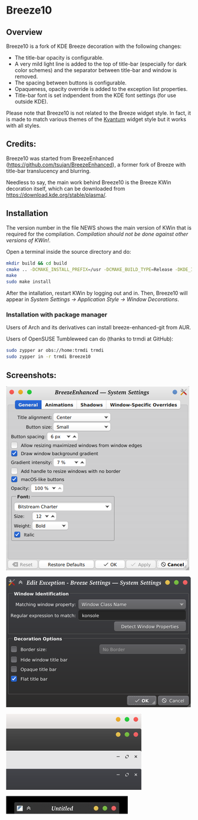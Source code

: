 # Breeze10

## Overview

Breeze10 is a fork of KDE Breeze decoration with the following changes:

 * The title-bar opacity is configurable.
 * A very mild light line is added to the top of title-bar (especially for dark color schemes) and the separator between title-bar and window is removed.
 * The spacing between buttons is configurable.
 * Opaqueness, opacity override is added to the exception list properties.
 * Title-bar font is set indpendent from the KDE font settings (for use outside KDE).

Please note that Breeze10 is not related to the Breeze widget style. In fact, it is made to match various themes of the [Kvantum](https://github.com/tsujan/Kvantum) widget style but it works with all styles.

## Credits:

Breeze10 was started from BreezeEnhanced (https://github.com/tsujan/BreezeEnhanced), a former fork of Breeze with title-bar translucency and blurring.

Needless to say, the main work behind Breeze10 is the Breeze KWin decoration itself, which can be downloaded from https://download.kde.org/stable/plasma/.

## Installation

The version number in the file NEWS shows the main version of KWin that is required for the compilation. *Compilation should not be done against other versions of KWin!*.

Open a terminal inside the source directory and do:
```sh
mkdir build && cd build
cmake .. -DCMAKE_INSTALL_PREFIX=/usr -DCMAKE_BUILD_TYPE=Release -DKDE_INSTALL_LIBDIR=lib -DBUILD_TESTING=OFF -DKDE_INSTALL_USE_QT_SYS_PATHS=ON
make
sudo make install
```
After the intallation, restart KWin by logging out and in. Then, Breeze10 will appear in *System Settings &rarr; Application Style &rarr; Window Decorations*.

### Installation with package manager

Users of Arch and its derivatives can install breeze-enhanced-git from AUR.

Users of OpenSUSE Tumbleweed can do (thanks to trmdi at GitHub):
```sh
sudo zypper ar obs://home:trmdi trmdi
sudo zypper in -r trmdi Breeze10
```

## Screenshots:

![Settings](screenshots/Settings.png?raw=true "Settings")

![Exception](screenshots/Exception.png?raw=true "Exception")

![Buttons](screenshots/Buttons.png?raw=true "Buttons")

![Animation](screenshots/Animation.gif?raw=true "Animation")
